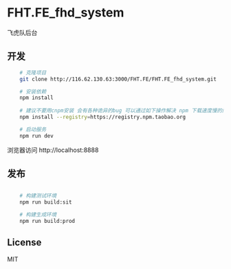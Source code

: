 # FHT.FE_fhd_system

飞虎队后台

## 开发
```bash
	# 克隆项目
	git clone http://116.62.130.63:3000/FHT.FE/FHT.FE_fhd_system.git

	# 安装依赖
	npm install
	   
	# 建议不要用cnpm安装 会有各种诡异的bug 可以通过如下操作解决 npm 下载速度慢的问题
	npm install --registry=https://registry.npm.taobao.org

	# 启动服务
	npm run dev
```
浏览器访问 http://localhost:8888

## 发布
```bash

	# 构建测试环境
	npm run build:sit

	# 构建生成环境
	npm run build:prod
```



## License

MIT